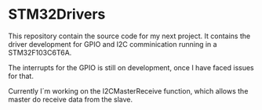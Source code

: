 # STM32Drivers
This repository contain the source code for my next project. It contains the driver development for GPIO and I2C comminication running in a STM32F103C6T6A.

The interrupts for the GPIO is still on development, once I have faced issues for that. 

Currently I´m working on the I2CMasterReceive function, which allows the master do receive data from the slave. 
